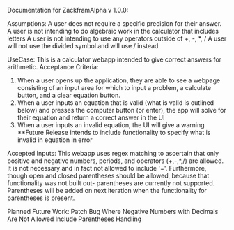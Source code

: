 Documentation for ZackframAlpha v 1.0.0:

Assumptions: A user does not require a specific precision for their answer. A
user is not intending to do algebraic work in the calculator that includes
letters A user is not intending to use any operators outside of +, -, \*, / A
user will not use the divided symbol and will use / instead

UseCase: This is a calculator webapp intended to give correct answers for
arithmetic. Acceptance Criteria:

1. When a user opens up the application, they are able to see a webpage
   consisting of an input area for which to input a problem, a calculate button,
   and a clear equation button.
2. When a user inputs an equation that is valid (what is valid is outlined
   below) and presses the computer button (or enter), the app will solve for
   their equation and return a correct answer in the UI
3. When a user inputs an invalid equation, the UI will give a warning \*\*Future
   Release intends to include functionality to specify what is invalid in
   equation in error

Accepted Inputs: This webapp uses regex matching to ascertain that only positive
and negative numbers, periods, and operators (+,-,\*,/) are allowed. It is not
necessary and in fact not allowed to include '='. Furthermore, though open and
closed parentheses should be allowed, because that functionality was not built
out- parentheses are currently not supported. Parentheses will be added on next
iteration when the functionality for parentheses is present.

Planned Future Work: Patch Bug Where Negative Numbers with Decimals Are Not
Allowed Include Parentheses Handling
